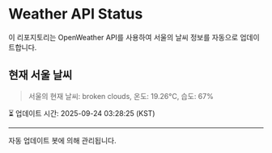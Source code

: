 
# Weather API Status

이 리포지토리는 OpenWeather API를 사용하여 서울의 날씨 정보를 자동으로 업데이트합니다.

## 현재 서울 날씨
> 서울의 현재 날씨: broken clouds, 온도: 19.26°C, 습도: 67%

⏳ 업데이트 시간: 2025-09-24 03:28:25 (KST)

---
자동 업데이트 봇에 의해 관리됩니다.

